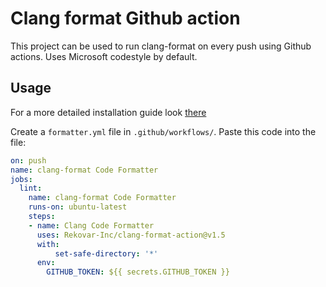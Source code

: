# Clang format Github action

This project can be used to run clang-format on every push using Github actions. Uses Microsoft codestyle by default.

## Usage

For a more detailed installation guide look [there](https://github.com/MarvinJWendt/run-node-formatter/wiki)

Create a `formatter.yml` file in `.github/workflows/`.
Paste this code into the file:

```yml
on: push
name: clang-format Code Formatter
jobs:
  lint:
    name: clang-format Code Formatter
    runs-on: ubuntu-latest
    steps:
    - name: Clang Code Formatter
      uses: Rekovar-Inc/clang-format-action@v1.5
      with:
          set-safe-directory: '*'
      env:
        GITHUB_TOKEN: ${{ secrets.GITHUB_TOKEN }}
```
